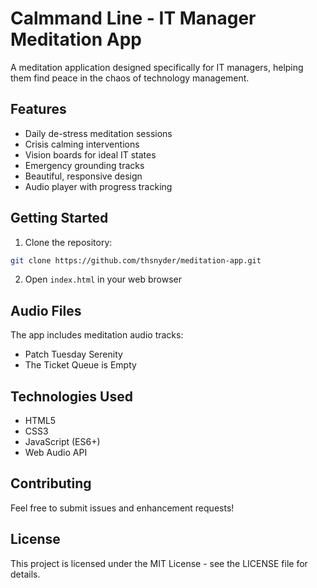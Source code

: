 # Calmmand Line - IT Manager Meditation App

A meditation application designed specifically for IT managers, helping them find peace in the chaos of technology management.

## Features

- Daily de-stress meditation sessions
- Crisis calming interventions
- Vision boards for ideal IT states
- Emergency grounding tracks
- Beautiful, responsive design
- Audio player with progress tracking

## Getting Started

1. Clone the repository:
```bash
git clone https://github.com/thsnyder/meditation-app.git
```

2. Open `index.html` in your web browser

## Audio Files

The app includes meditation audio tracks:
- Patch Tuesday Serenity
- The Ticket Queue is Empty

## Technologies Used

- HTML5
- CSS3
- JavaScript (ES6+)
- Web Audio API

## Contributing

Feel free to submit issues and enhancement requests!

## License

This project is licensed under the MIT License - see the LICENSE file for details. 